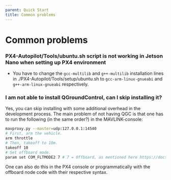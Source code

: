 ```yaml
---
parent: Quick Start
title: Common problems
---
```


# Common problems

### PX4-Autopilot/Tools/ubuntu.sh script is not working in Jetson Nano when setting up PX4 environment
- You have to change the ```gcc-multilib``` and ```g++-multilib``` installation lines in ./PX4-Autopilot/Tools/setup/ubuntu.sh to ```gcc-arm-linux-gnueabi``` and ```g++-arm-linux-gnueabi``` respectively.

### I am not able to install QGroundControl, can I skip installing it?
Yes, you can skip installing with some additional overhead in the development process. The main problem of not having QGC is 
that one has to run the following (in the same order?) in the MAVLINK-console: 
```bash
mavproxy.py --master=udp:127.0.0.1:14540
# First, arm the vehicle.
arm throttle
# Then, takeoff to 10m.
takeoff 10
# Set offboard mode.
param set COM_FLTMODE2 7 # 7 = Offboard, as mentioned here https://docs.px4.io/main/en/advanced_config/parameter_reference.html#commander
```
One can also do this in the PX4 console or programmatically with the offboard node code with their respective syntax.